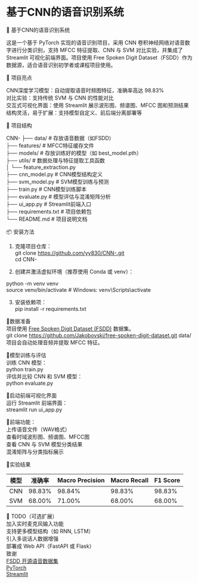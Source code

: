 # 基于CNN的语音识别系统

 🎤 基于CNN的语音识别系统

这是一个基于 PyTorch 实现的语音识别项目，采用 CNN 卷积神经网络对语音数字进行分类识别，支持 MFCC 特征提取、CNN 与 SVM 对比实验，并集成了 Streamlit 可视化前端界面。项目使用 Free Spoken Digit Dataset（FSDD）作为数据源，适合语音识别初学者或课程项目使用。

🧠 项目亮点

CNN深度学习模型：自动提取语音时频图特征，准确率高达 98.83%  
对比实验：支持传统 SVM 与 CNN 的性能对比  
交互式可视化界面：使用 Streamlit 展示波形图、频谱图、MFCC 图和预测结果  
结构灵活，易于扩展：支持模型自定义、前后端分离部署等  

 📁 项目结构

CNN-
├── data/                     # 存放语音数据（如FSDD）  
├── features/                 # MFCC特征缓存文件  
├── models/                   # 存放训练好的模型（如 best_model.pth）  
├── utils/                    # 数据处理与特征提取工具函数  
│   └── feature_extraction.py  
├── cnn_model.py              # CNN模型结构定义  
├── svm_model.py              # SVM模型训练与预测  
├── train.py                  # CNN模型训练脚本  
├── evaluate.py               # 模型评估与混淆矩阵分析  
├── ui_app.py                 # Streamlit前端入口  
├── requirements.txt          # 项目依赖包  
└── README.md                 # 项目说明文档  

📦 安装方法

1. 克隆项目仓库：  
git clone https://github.com/yy830/CNN-.git  
cd CNN-  
  
2. 创建并激活虚拟环境（推荐使用 Conda 或 venv）：  
  
python -m venv venv  
source venv/bin/activate  # Windows: venv\Scripts\activate  
  
3. 安装依赖项：  
pip install -r requirements.txt  
  
  
📌数据准备  
项目使用 [Free Spoken Digit Dataset (FSDD)](https://github.com/Jakobovski/free-spoken-digit-dataset) 数据集。  
git clone https://github.com/Jakobovski/free-spoken-digit-dataset.git data/  
项目会自动处理音频并提取 MFCC 特征。  
  
📌模型训练与评估  
训练 CNN 模型：  
python train.py  
评估并比较 CNN 和 SVM 模型：  
python evaluate.py  
  
📌启动前端可视化界面  
运行 Streamlit 前端界面：  
streamlit run ui_app.py  
  
📌前端功能：  
上传语音文件（WAV格式）  
查看时域波形图、频谱图、MFCC图  
查看 CNN 与 SVM 模型分类结果  
混淆矩阵与分类指标展示  
  
📌实验结果  
  
| 模型 | 准确率 | Macro Precision | Macro Recall | F1 Score |
|------|--------|-----------------|---------------|----------|
| CNN  | 98.83% | 98.84%          | 98.83%        | 98.83%   |
| SVM  | 68.00% | 71.00%          | 68.00%        | 68.00%   |
  
📌 TODO（可选扩展）  
加入实时麦克风输入功能  
支持更多模型结构（如 RNN, LSTM）  
引入多说话人数据增强  
部署成 Web API（FastAPI 或 Flask）  
致谢  
[FSDD 开源语音数据集](https://github.com/Jakobovski/free-spoken-digit-dataset)  
[PyTorch](https://pytorch.org/)  
[Streamlit](https://streamlit.io/)  
